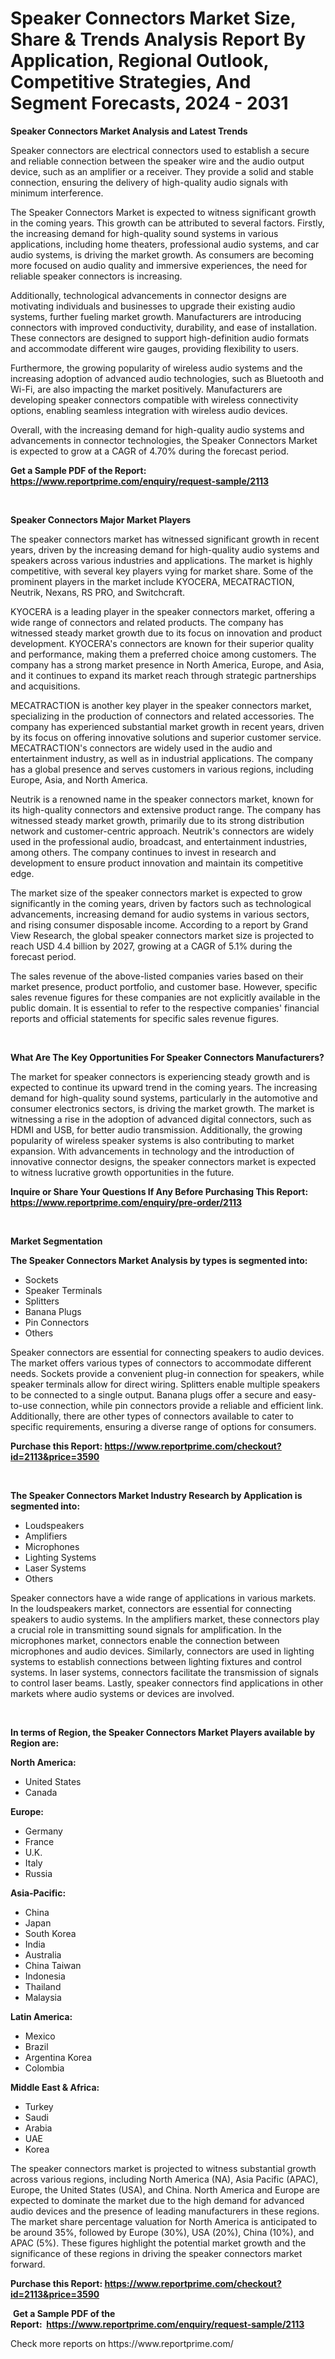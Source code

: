<p><h1>Speaker Connectors Market Size, Share & Trends Analysis Report By Application, Regional Outlook, Competitive Strategies, And Segment Forecasts, 2024 - 2031</h1></p><p><strong>Speaker Connectors Market Analysis and Latest Trends</strong></p>
<p><p>Speaker connectors are electrical connectors used to establish a secure and reliable connection between the speaker wire and the audio output device, such as an amplifier or a receiver. They provide a solid and stable connection, ensuring the delivery of high-quality audio signals with minimum interference.</p><p>The Speaker Connectors Market is expected to witness significant growth in the coming years. This growth can be attributed to several factors. Firstly, the increasing demand for high-quality sound systems in various applications, including home theaters, professional audio systems, and car audio systems, is driving the market growth. As consumers are becoming more focused on audio quality and immersive experiences, the need for reliable speaker connectors is increasing.</p><p>Additionally, technological advancements in connector designs are motivating individuals and businesses to upgrade their existing audio systems, further fueling market growth. Manufacturers are introducing connectors with improved conductivity, durability, and ease of installation. These connectors are designed to support high-definition audio formats and accommodate different wire gauges, providing flexibility to users.</p><p>Furthermore, the growing popularity of wireless audio systems and the increasing adoption of advanced audio technologies, such as Bluetooth and Wi-Fi, are also impacting the market positively. Manufacturers are developing speaker connectors compatible with wireless connectivity options, enabling seamless integration with wireless audio devices.</p><p>Overall, with the increasing demand for high-quality audio systems and advancements in connector technologies, the Speaker Connectors Market is expected to grow at a CAGR of 4.70% during the forecast period.</p></p>
<p><strong>Get a Sample PDF of the Report:&nbsp; <a href="https://www.reportprime.com/enquiry/request-sample/2113">https://www.reportprime.com/enquiry/request-sample/2113</a></strong></p>
<p>&nbsp;</p>
<p><strong>Speaker Connectors Major Market Players</strong></p>
<p><p>The speaker connectors market has witnessed significant growth in recent years, driven by the increasing demand for high-quality audio systems and speakers across various industries and applications. The market is highly competitive, with several key players vying for market share. Some of the prominent players in the market include KYOCERA, MECATRACTION, Neutrik, Nexans, RS PRO, and Switchcraft.</p><p>KYOCERA is a leading player in the speaker connectors market, offering a wide range of connectors and related products. The company has witnessed steady market growth due to its focus on innovation and product development. KYOCERA's connectors are known for their superior quality and performance, making them a preferred choice among customers. The company has a strong market presence in North America, Europe, and Asia, and it continues to expand its market reach through strategic partnerships and acquisitions.</p><p>MECATRACTION is another key player in the speaker connectors market, specializing in the production of connectors and related accessories. The company has experienced substantial market growth in recent years, driven by its focus on offering innovative solutions and superior customer service. MECATRACTION's connectors are widely used in the audio and entertainment industry, as well as in industrial applications. The company has a global presence and serves customers in various regions, including Europe, Asia, and North America.</p><p>Neutrik is a renowned name in the speaker connectors market, known for its high-quality connectors and extensive product range. The company has witnessed steady market growth, primarily due to its strong distribution network and customer-centric approach. Neutrik's connectors are widely used in the professional audio, broadcast, and entertainment industries, among others. The company continues to invest in research and development to ensure product innovation and maintain its competitive edge.</p><p>The market size of the speaker connectors market is expected to grow significantly in the coming years, driven by factors such as technological advancements, increasing demand for audio systems in various sectors, and rising consumer disposable income. According to a report by Grand View Research, the global speaker connectors market size is projected to reach USD 4.4 billion by 2027, growing at a CAGR of 5.1% during the forecast period.</p><p>The sales revenue of the above-listed companies varies based on their market presence, product portfolio, and customer base. However, specific sales revenue figures for these companies are not explicitly available in the public domain. It is essential to refer to the respective companies' financial reports and official statements for specific sales revenue figures.</p></p>
<p>&nbsp;</p>
<p><strong>What Are The Key Opportunities For Speaker Connectors Manufacturers?</strong></p>
<p><p>The market for speaker connectors is experiencing steady growth and is expected to continue its upward trend in the coming years. The increasing demand for high-quality sound systems, particularly in the automotive and consumer electronics sectors, is driving the market growth. The market is witnessing a rise in the adoption of advanced digital connectors, such as HDMI and USB, for better audio transmission. Additionally, the growing popularity of wireless speaker systems is also contributing to market expansion. With advancements in technology and the introduction of innovative connector designs, the speaker connectors market is expected to witness lucrative growth opportunities in the future.</p></p>
<p><strong>Inquire or Share Your Questions If Any Before Purchasing This Report: <a href="https://www.reportprime.com/enquiry/pre-order/2113">https://www.reportprime.com/enquiry/pre-order/2113</a></strong></p>
<p>&nbsp;</p>
<p><strong>Market Segmentation</strong></p>
<p><strong>The Speaker Connectors Market Analysis by types is segmented into:</strong></p>
<p><ul><li>Sockets</li><li>Speaker Terminals</li><li>Splitters</li><li>Banana Plugs</li><li>Pin Connectors</li><li>Others</li></ul></p>
<p><p>Speaker connectors are essential for connecting speakers to audio devices. The market offers various types of connectors to accommodate different needs. Sockets provide a convenient plug-in connection for speakers, while speaker terminals allow for direct wiring. Splitters enable multiple speakers to be connected to a single output. Banana plugs offer a secure and easy-to-use connection, while pin connectors provide a reliable and efficient link. Additionally, there are other types of connectors available to cater to specific requirements, ensuring a diverse range of options for consumers.</p></p>
<p><strong>Purchase this Report:&nbsp;<a href="https://www.reportprime.com/checkout?id=2113&price=3590">https://www.reportprime.com/checkout?id=2113&price=3590</a></strong></p>
<p>&nbsp;</p>
<p><strong>The Speaker Connectors Market Industry Research by Application is segmented into:</strong></p>
<p><ul><li>Loudspeakers</li><li>Amplifiers</li><li>Microphones</li><li>Lighting Systems</li><li>Laser Systems</li><li>Others</li></ul></p>
<p><p>Speaker connectors have a wide range of applications in various markets. In the loudspeakers market, connectors are essential for connecting speakers to audio systems. In the amplifiers market, these connectors play a crucial role in transmitting sound signals for amplification. In the microphones market, connectors enable the connection between microphones and audio devices. Similarly, connectors are used in lighting systems to establish connections between lighting fixtures and control systems. In laser systems, connectors facilitate the transmission of signals to control laser beams. Lastly, speaker connectors find applications in other markets where audio systems or devices are involved.</p></p>
<p>&nbsp;</p>
<p><strong>In terms of Region, the Speaker Connectors Market Players available by Region are:</strong></p>
<p>
    <p> <strong> North America: </strong>
        <ul>
            <li>United States</li>
            <li>Canada</li>
        </ul>
        </p> 
    <p> <strong> Europe: </strong>
        <ul>
            <li>Germany</li>
            <li>France</li>
            <li>U.K.</li>
            <li>Italy</li>
            <li>Russia</li>
        </ul>
        </p> 
    <p> <strong> Asia-Pacific: </strong>
        <ul>
            <li>China</li>
            <li>Japan</li>
            <li>South Korea</li>
            <li>India</li>
            <li>Australia</li>
            <li>China Taiwan</li>
            <li>Indonesia</li>
            <li>Thailand</li>
            <li>Malaysia</li>
        </ul>
        </p> 
    <p> <strong> Latin America: </strong>
        <ul>
            <li>Mexico</li>
            <li>Brazil</li>
            <li>Argentina Korea</li>
            <li>Colombia</li>
        </ul>
        </p> 
    <p> <strong> Middle East & Africa: </strong>
        <ul>
            <li>Turkey</li>
            <li>Saudi</li>
            <li>Arabia</li>
            <li>UAE</li>
            <li>Korea</li>
        </ul>
    </p>
    </p>
<p><p>The speaker connectors market is projected to witness substantial growth across various regions, including North America (NA), Asia Pacific (APAC), Europe, the United States (USA), and China. North America and Europe are expected to dominate the market due to the high demand for advanced audio devices and the presence of leading manufacturers in these regions. The market share percentage valuation for North America is anticipated to be around 35%, followed by Europe (30%), USA (20%), China (10%), and APAC (5%). These figures highlight the potential market growth and the significance of these regions in driving the speaker connectors market forward.</p></p>
<p><strong>Purchase this Report: <a href="https://www.reportprime.com/checkout?id=2113&price=3590">https://www.reportprime.com/checkout?id=2113&price=3590</a></strong></p>
<p>&nbsp;<strong>Get a Sample PDF of the Report:&nbsp;&nbsp;<a href="https://www.reportprime.com/enquiry/request-sample/2113">https://www.reportprime.com/enquiry/request-sample/2113</a></strong></p>
<p><strong></strong></p>
<p>Check more reports on https://www.reportprime.com/</p>